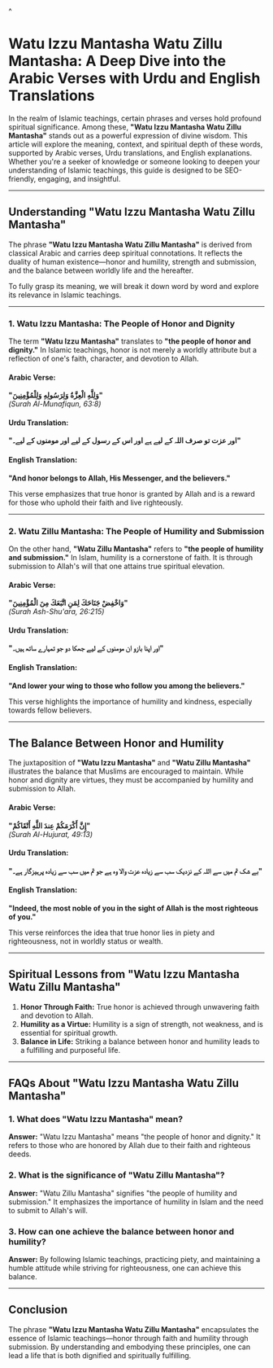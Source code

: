 ^
# Watu Izzu Mantasha Watu Zillu Mantasha: A Deep Dive into the Arabic Verses with Urdu and English Translations  

In the realm of Islamic teachings, certain phrases and verses hold profound spiritual significance. Among these, **"Watu Izzu Mantasha Watu Zillu Mantasha"** stands out as a powerful expression of divine wisdom. This article will explore the meaning, context, and spiritual depth of these words, supported by Arabic verses, Urdu translations, and English explanations. Whether you're a seeker of knowledge or someone looking to deepen your understanding of Islamic teachings, this guide is designed to be SEO-friendly, engaging, and insightful.  

---

## Understanding "Watu Izzu Mantasha Watu Zillu Mantasha"  

The phrase **"Watu Izzu Mantasha Watu Zillu Mantasha"** is derived from classical Arabic and carries deep spiritual connotations. It reflects the duality of human existence—honor and humility, strength and submission, and the balance between worldly life and the hereafter.  

To fully grasp its meaning, we will break it down word by word and explore its relevance in Islamic teachings.  

---

### 1. **Watu Izzu Mantasha: The People of Honor and Dignity**  

The term **"Watu Izzu Mantasha"** translates to **"the people of honor and dignity."** In Islamic teachings, honor is not merely a worldly attribute but a reflection of one's faith, character, and devotion to Allah.  

#### Arabic Verse:  
**"وَلِلَّهِ الْعِزَّةُ وَلِرَسُولِهِ وَلِلْمُؤْمِنِينَ"**  
*(Surah Al-Munafiqun, 63:8)*  

#### Urdu Translation:  
**"اور عزت تو صرف اللہ کے لیے ہے اور اس کے رسول کے لیے اور مومنوں کے لیے۔"**  

#### English Translation:  
**"And honor belongs to Allah, His Messenger, and the believers."**  

This verse emphasizes that true honor is granted by Allah and is a reward for those who uphold their faith and live righteously.  

---

### 2. **Watu Zillu Mantasha: The People of Humility and Submission**  

On the other hand, **"Watu Zillu Mantasha"** refers to **"the people of humility and submission."** In Islam, humility is a cornerstone of faith. It is through submission to Allah's will that one attains true spiritual elevation.  

#### Arabic Verse:  
**"وَاخْفِضْ جَنَاحَكَ لِمَنِ اتَّبَعَكَ مِنَ الْمُؤْمِنِينَ"**  
*(Surah Ash-Shu'ara, 26:215)*  

#### Urdu Translation:  
**"اور اپنا بازو ان مومنوں کے لیے جھکا دو جو تمہارے ساتھ ہیں۔"**  

#### English Translation:  
**"And lower your wing to those who follow you among the believers."**  

This verse highlights the importance of humility and kindness, especially towards fellow believers.  

---

## The Balance Between Honor and Humility  

The juxtaposition of **"Watu Izzu Mantasha"** and **"Watu Zillu Mantasha"** illustrates the balance that Muslims are encouraged to maintain. While honor and dignity are virtues, they must be accompanied by humility and submission to Allah.  

#### Arabic Verse:  
**"إِنَّ أَكْرَمَكُمْ عِندَ اللَّهِ أَتْقَاكُمْ"**  
*(Surah Al-Hujurat, 49:13)*  

#### Urdu Translation:  
**"بے شک تم میں سے اللہ کے نزدیک سب سے زیادہ عزت والا وہ ہے جو تم میں سب سے زیادہ پرہیزگار ہے۔"**  

#### English Translation:  
**"Indeed, the most noble of you in the sight of Allah is the most righteous of you."**  

This verse reinforces the idea that true honor lies in piety and righteousness, not in worldly status or wealth.  

---

## Spiritual Lessons from "Watu Izzu Mantasha Watu Zillu Mantasha"  

1. **Honor Through Faith:** True honor is achieved through unwavering faith and devotion to Allah.  
2. **Humility as a Virtue:** Humility is a sign of strength, not weakness, and is essential for spiritual growth.  
3. **Balance in Life:** Striking a balance between honor and humility leads to a fulfilling and purposeful life.  

---

## FAQs About "Watu Izzu Mantasha Watu Zillu Mantasha"  

### 1. What does "Watu Izzu Mantasha" mean?  
**Answer:** "Watu Izzu Mantasha" means "the people of honor and dignity." It refers to those who are honored by Allah due to their faith and righteous deeds.  

### 2. What is the significance of "Watu Zillu Mantasha"?  
**Answer:** "Watu Zillu Mantasha" signifies "the people of humility and submission." It emphasizes the importance of humility in Islam and the need to submit to Allah's will.  

### 3. How can one achieve the balance between honor and humility?  
**Answer:** By following Islamic teachings, practicing piety, and maintaining a humble attitude while striving for righteousness, one can achieve this balance.  

---

## Conclusion  

The phrase **"Watu Izzu Mantasha Watu Zillu Mantasha"** encapsulates the essence of Islamic teachings—honor through faith and humility through submission. By understanding and embodying these principles, one can lead a life that is both dignified and spiritually fulfilling.
